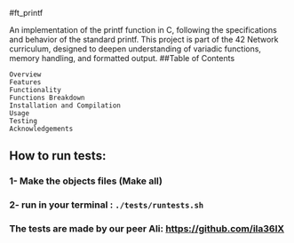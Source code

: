 #ft_printf

An implementation of the printf function in C, following the specifications and behavior of the standard printf. This project is part of the 42 Network curriculum, designed to deepen understanding of variadic functions, memory handling, and formatted output.
##Table of Contents

    Overview
    Features
    Functionality
    Functions Breakdown
    Installation and Compilation
    Usage
    Testing
    Acknowledgements


## How to run tests:
### 1- Make the objects files (Make all)
### 2- run in your terminal :  ```./tests/runtests.sh```
### The tests are made by our peer Ali: https://github.com/ila36IX
